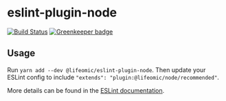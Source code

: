 eslint-plugin-node
==================

[![Build Status](https://travis-ci.org/lifeomic/eslint-plugin-node.svg?branch=master)](https://travis-ci.org/lifeomic/eslint-plugin-node) [![Greenkeeper badge](https://badges.greenkeeper.io/lifeomic/eslint-plugin-node.svg)](https://greenkeeper.io/)

## Usage

Run `yarn add --dev @lifeomic/eslint-plugin-node`. Then update your ESLint
config to include `"extends": "plugin:@lifeomic/node/recommended"`.

More details can be found in the [ESLint documentation][config-from-plugins].

[config-from-plugins]: https://eslint.org/docs/user-guide/configuring#using-the-configuration-from-a-plugin "Using the configuration from a plugin"
